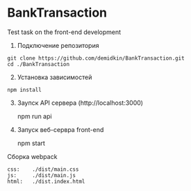 # BankTransaction
Test task on the front-end development

1. Подключение репозитория  

```
git clone https://github.com/demidkin/BankTransaction.git
cd ./BankTransaction
```

2. Установка зависимостей

```
npm install
```

3. Заупск API сервера (http://localhost:3000)

    npm run api

4. Запуск веб-сервра front-end

    npm start


Сборка webpack

    css:    ./dist/main.css
    js:     ./dist/main.js
    html:   ./dist.index.html
